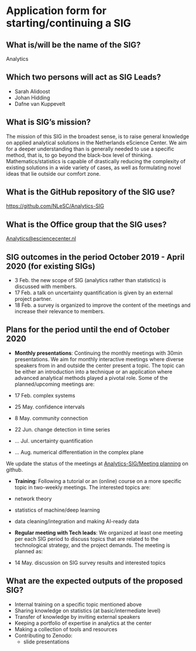 # Application form for starting/continuing a SIG

## What is/will be the name of the SIG?

Analytics

## Which two persons will act as SIG Leads?

- Sarah Alidoost
- Johan Hidding
- Dafne van Kuppevelt

## What is SIG’s mission?

The mission of this SIG in the broadest sense, is to raise general knowledge on applied analytical solutions in the Netherlands eScience Center. We aim for a deeper understanding than is generally needed to use a specific method, that is, to go beyond the black-box level of thinking. Mathematics/statistics is capable of drastically reducing the complexity of existing solutions in a wide variety of cases, as well as formulating novel ideas that lie outside our comfort zone.

## What is the GitHub repository of the SIG use?

<https://github.com/NLeSC/Analytics-SIG>

## What is the Office group that the SIG uses?

Analytics@esciencecenter.nl

## SIG outcomes in the period October 2019 - April 2020 (for existing SIGs)

- 3 Feb. the new scope of SIG (analytics rather than statistics) is discussed with members.
- 17 Feb. a talk on uncertainty quantification is given by an external project partner.
- 18 Feb. a survey is organized to improve the content of the meetings and increase their relevance to members.

## Plans for the period until the end of October 2020

- **Monthly presentations**: Continuing the monthly meetings with 30min presentations. We aim for monthly interactive meetings where diverse speakers from in and outside the center present a topic. The topic can be either an introduction into a technique or an application where advanced analytical methods played a pivotal role. Some of the planned/upcoming meetings are:

- 17 Feb. complex systems
- 25 May. confidence intervals
- 8 May. community connection
- 22 Jun. change detection in time series
- ... Jul. uncertainty quantification
- ... Aug. numerical differentiation in the complex plane

We update the status of the meetings at [Analytics-SIG/Meeting planning](https://github.com/NLeSC/Analytics-SIG/projects/1) on github.

- **Training**: Following a tutorial or an (online) course on a more specific topic in two-weekly meetings. The interested topics are:

- network theory
- statistics of machine/deep learning
- data cleaning/integration and making AI-ready data

- **Regular meeting with Tech leads**: We organized at least one meeting per each SIG period to discuss topics that are related to the technological strategy, and the project demands. The meeting is planned as:

- 14 May. discussion on SIG survey results and interested topics

## What are the expected outputs of the proposed SIG?

- Internal training on a specific topic mentioned above
- Sharing knowledge on statistics (at basic/intermediate level)
- Transfer of knowledge by inviting external speakers
- Keeping a portfolio of expertise in analytics at the center
- Making a collection of tools and resources
- Contributing to Zenodo:
  - slide presentations
